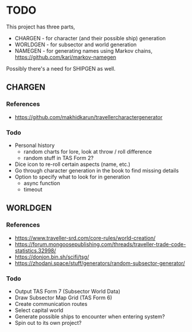 # TODO

This project has three parts,

- CHARGEN - for character (and their possible ship) generation
- WORLDGEN - for subsector and world generation
- NAMEGEN - for generating names using Markov chains, <https://github.com/kari/markov-namegen>

Possibly there's a need for SHIPGEN as well.

## CHARGEN

### References

- <https://github.com/makhidkarun/travellercharactergenerator>

### Todo

- Personal history
  - random charts for lore, look at throw / roll difference
  - random stuff in TAS Form 2?
- Dice icon to re-roll certain aspects (name, etc.)
- Go through character generation in the book to find missing details
- Option to specify what to look for in generation
  - async function
  - timeout

## WORLDGEN

### References

- <https://www.traveller-srd.com/core-rules/world-creation/>
- <https://forum.mongoosepublishing.com/threads/traveller-trade-code-statistics.32998/>
- <https://donjon.bin.sh/scifi/tsg/>
- <https://zhodani.space/stuff/generators/random-subsector-generator/>

### Todo

- Output TAS Form 7 (Subsector World Data)
- Draw Subsector Map Grid (TAS Form 6)
- Create communication routes
- Select capital world
- Generate possible ships to encounter when entering system?
- Spin out to its own project?

